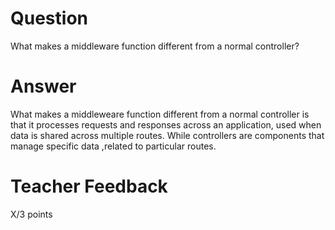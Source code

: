 # Question

What makes a middleware function different from a normal controller?

# Answer
What makes a middleweare function different from a normal controller is that it processes requests and responses across an application, used when data is shared across multiple routes. While controllers are components that manage specific data ,related to particular routes.
# Teacher Feedback

X/3 points